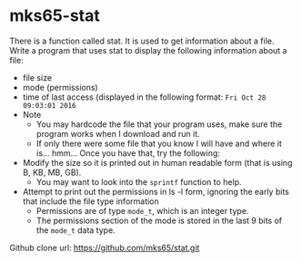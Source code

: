 # mks65-stat
There is a function called stat. It is used to get information about a file. Write a program that uses stat to display the following information about a file:
- file size
- mode (permissions)
- time of last access (displayed in the following format: `Fri Oct 28 09:03:01 2016`
- Note
  - You may hardcode the file that your program uses, make sure the program works when I download and run it.
  - If only there were some file that you know I will have and where it is... hmm...
Once you have that, try the following:
- Modify the size so it is printed out in human readable form (that is using B, KB, MB, GB).
  - You may want to look into the `sprintf` function to help.
- Attempt to print out the permissions in ls -l form, ignoring the early bits that include the file type information
  - Permissions are of type `mode_t`, which is an integer type.
  - The permissions section of the mode is stored in the last 9 bits of the `mode_t` data type.

Github clone url:
https://github.com/mks65/stat.git